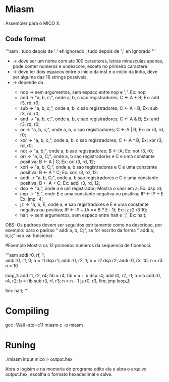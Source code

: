 # Miasm
Assembler para o MICO X.

## Code format
'''asm
<label>:         tudo depois de ':' eh ignorado
  <inst> <args>; tudo depois de ';' eh ignorado
'''

* <label> -> deve ser um nome com ate 100 caracteres, letras minusculas apenas,
pode conter numeros e undescore, exceto no primeiro caractere.
* <inst> -> deve ter dois espacos entre o inicio da inst e o inicio da linha, deve ser alguma das 16 strings possiveis.
* <args> -> depende da <inst>.
    * nop -> sem argumentos, sem espaco entre nop e ';'. Ex: nop;
    * add -> "a, b, c;", onde a, b, c sao registradores; C <- A + B; Ex: add r3, rd, r0;
    * sub -> "a, b, c;", onde a, b, c sao registradores; C <- A - B; Ex: sub r3, rd, r0;
    * and -> "a, b, c;", onde a, b, c sao registradores; C <- A & B; Ex: and r3, rd, r0;
    * or -> "a, b, c;", onde a, b, c sao registradores; C <- A | B; Ex: or r3, rd, r0;
    * xor -> "a, b, c;", onde a, b, c sao registradores; C <- A ^ B; Ex: xor r3, rd, r0;
    * not -> "a, b;", onde a, b sao registradores; B <- !A; Ex: not r3, r0;
    * ori -> "a, b, C;", onde a, b sao registradores e C e uma constante positiva; B <- A | C; Ex: ori r3, rd, 12;
    * xori -> "a, b, C;", onde a, b sao registradores e C e uma constante positiva; B <- A ^ C; Ex: xori r3, rd, 12;
    * addi -> "a, b, C;", onde a, b sao registradores e C e uma constante positiva; B <- A + C; Ex: addi r3, rd, 12;
    * dsp -> "a;", onde a e um registrador; Mostra o vaor em a; Ex: dsp rd;
    * jmp -> "E;", onde E e uma constante negativa ou positiva; IP <- IP + E Ex: jmp -4;
    * jz -> "a, b, E; onde a, e sao registradores e E e uma constante negativa ou positiva;
        IP <- IP + (A == B ? E : 1); Ex: jz r2 r3 10;
    * halt -> sem argumentos, sem espaco entre halt e ';'; Ex: halt;

OBS: Os padroes devem ser seguidos estritamente como na descricao, por exemplo:
para o padrao "  addi a, b, C;", se for escrito da forma "  addi a,  b,c;" nao vai funcionar.

#Exemplo
Mostra os 12 primeiros numeros da sequencia de fibonacci.

'''asm
  addi r0, rf, 1;  
  addi r0, r1, 0;   a = r1
  dsp r1;
  addi r0, r2, 1;   b = r2
  dsp r2;
  addi r0, r3, 10;  n = r3 n = 10


loop_1:
  add r1, r2, r4;   fib = r4, fib = a + b
  dsp r4;
  add r0, r2, r1;   a = b
  add r0, r4, r2;   b = fib
  sub r3, rf, r3;   n = n - 1
  jz r0, r3, fim;
  jmp loop_1;

  
fim:
  halt;
'''
# Compiling
gcc -Wall -std=c11 miasm.c -o miasm

# Runing
./miasm input.mico > output.hex

Abra o logisim e na memoria do programa edite ela e abra o arquivo output.hex, escolha o formato hexadecimal e salve.

